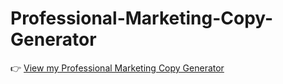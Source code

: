 # Professional-Marketing-Copy-Generator

👉 [View my Professional Marketing Copy Generator](https://preview--brandboost-gen.lovable.app/)
